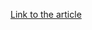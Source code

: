 [Link to the article](https://marcoramilli.com/2019/10/28/sweed-targeting-precision-engineering-companies-in-italy/)
